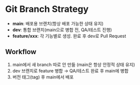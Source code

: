 # Git Branch Strategy

- **main**: 배포용 브랜치(항상 배포 가능한 상태 유지)
- **dev**: 통합 브랜치(main으로 병합 전, QA/테스트 진행)
- **feature/xxx**: 각 기능별로 생성. 완료 후 dev로 Pull Request

## Workflow
1. main에서 새 branch 따로 안 만듦 (main은 항상 안정적 상태 유지)
2. dev 브랜치로 feature 병합 → QA/테스트 완료 후 main에 병합
3. 버전 태그(tag) 후 main에서 배포